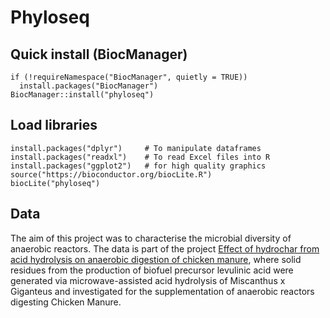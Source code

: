 # Phyloseq

## Quick install (BiocManager)

```
if (!requireNamespace("BiocManager", quietly = TRUE))
  install.packages("BiocManager")
BiocManager::install("phyloseq")
```

## Load libraries

```
install.packages("dplyr")     # To manipulate dataframes
install.packages("readxl")    # To read Excel files into R
install.packages("ggplot2")   # for high quality graphics
source("https://bioconductor.org/biocLite.R")
biocLite("phyloseq")  
```

## Data
The aim of this project was to characterise the microbial diversity of anaerobic reactors. The data is part of the project [Effect of hydrochar from acid hydrolysis on anaerobic digestion of chicken manure](https://www.sciencedirect.com/science/article/pii/S2213343722012167), where solid residues from the production of biofuel precursor levulinic acid were generated via microwave-assisted acid hydrolysis of Miscanthus x Giganteus and investigated for the supplementation of anaerobic reactors digesting Chicken Manure. 


